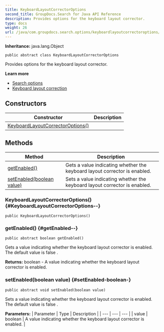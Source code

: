 ```yaml
---
title: KeyboardLayoutCorrectorOptions
second_title: GroupDocs.Search for Java API Reference
description: Provides options for the keyboard layout corrector.
type: docs
weight: 26
url: /java/com.groupdocs.search.options/keyboardlayoutcorrectoroptions/
---
```

**Inheritance:**
java.lang.Object
```
public abstract class KeyboardLayoutCorrectorOptions
```

Provides options for the keyboard layout corrector.

**Learn more**

 *  [Search options][]
 *  [Keyboard layout correction][]


[Search options]: https://docs.groupdocs.com/display/searchjava/Search+options
[Keyboard layout correction]: https://docs.groupdocs.com/display/searchjava/Keyboard+layout+correction
## Constructors

| Constructor | Description |
| --- | --- |
| [KeyboardLayoutCorrectorOptions()](#KeyboardLayoutCorrectorOptions--) |  |
## Methods

| Method | Description |
| --- | --- |
| [getEnabled()](#getEnabled--) | Gets a value indicating whether the keyboard layout corrector is enabled. |
| [setEnabled(boolean value)](#setEnabled-boolean-) | Sets a value indicating whether the keyboard layout corrector is enabled. |
### KeyboardLayoutCorrectorOptions() {#KeyboardLayoutCorrectorOptions--}
```
public KeyboardLayoutCorrectorOptions()
```


### getEnabled() {#getEnabled--}
```
public abstract boolean getEnabled()
```


Gets a value indicating whether the keyboard layout corrector is enabled. The default value is  false .

**Returns:**
boolean - A value indicating whether the keyboard layout corrector is enabled.
### setEnabled(boolean value) {#setEnabled-boolean-}
```
public abstract void setEnabled(boolean value)
```


Sets a value indicating whether the keyboard layout corrector is enabled. The default value is  false .

**Parameters:**
| Parameter | Type | Description |
| --- | --- | --- |
| value | boolean | A value indicating whether the keyboard layout corrector is enabled. |


